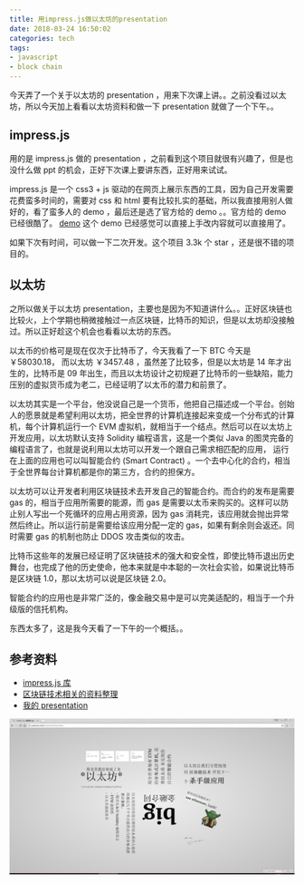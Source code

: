 ```yaml
---
title: 用impress.js做以太坊的presentation
date: 2018-03-24 16:50:02
categories: tech
tags:
- javascript
- block chain
---
```


今天弄了一个关于以太坊的 presentation ，用来下次课上讲。。之前没看过以太坊，所以今天加上看看以太坊资料和做一下 presentation 就做了一个下午。。

## impress.js

用的是 impress.js 做的 presentation ，之前看到这个项目就很有兴趣了，但是也没什么做 ppt 的机会，正好下次课上要讲东西，正好用来试试。

impress.js 是一个 css3 + js 驱动的在网页上展示东西的工具，因为自己开发需要花费蛮多时间的，需要对 css 和 html 要有比较扎实的基础，所以我直接用别人做好的，看了蛮多人的 demo ，最后还是选了官方给的 demo 。。官方给的 demo 已经很酷了。 [demo](https://impress.js.org/#/bored) 这个 demo 已经感觉可以直接上手改内容就可以直接用了。

如果下次有时间，可以做一下二次开发。这个项目 3.3k 个 star ，还是很不错的项目的。

## 以太坊

之所以做关于以太坊 presentation，主要也是因为不知道讲什么。。正好区块链也比较火，上个学期也稍微接触过一点区块链，比特币的知识，但是以太坊却没接触过。所以正好趁这个机会也看看以太坊的东西。

以太币的价格可是现在仅次于比特币了，今天我看了一下 BTC 今天是 ￥58030.18， 而以太坊 ￥3457.48  ，虽然差了比较多，但是以太坊是 14 年才出生的，比特币是 09 年出生，而且以太坊设计之初规避了比特币的一些缺陷，能力压别的虚拟货币成为老二，已经证明了以太币的潜力和前景了。

以太坊其实是一个平台，他没说自己是一个货币，他把自己描述成一个平台。创始人的愿景就是希望利用以太坊，把全世界的计算机连接起来变成一个分布式的计算机，每个计算机运行一个 EVM 虚拟机，就相当于一个结点。然后可以在以太坊上开发应用，以太坊默认支持 Solidity 编程语言，这是一个类似 Java 的图灵完备的编程语言了，也就是说利用以太坊可以开发一个跟自己需求相匹配的应用， 运行在上面的应用也可以叫智能合约 (Smart Contract) 。一个去中心化的合约，相当于全世界每台计算机都是你的第三方，合约的担保方。

以太坊可以让开发者利用区块链技术去开发自己的智能合约。而合约的发布是需要 gas 的，相当于应用所需要的能源，而 gas 是需要以太币来购买的。这样可以防止别人写出一个死循环的应用占用资源，因为 gas 消耗完，该应用就会抛出异常然后终止。所以运行前是需要给该应用分配一定的 gas，如果有剩余则会返还。同时需要 gas 的机制也防止 DDOS 攻击类似的攻击。

比特币这些年的发展已经证明了区块链技术的强大和安全性，即使比特币退出历史舞台，也完成了他的历史使命，他本来就是中本聪的一次社会实验，如果说比特币是区块链 1.0，那以太坊可以说是区块链 2.0。

智能合约的应用也是非常广泛的，像金融交易中是可以完美适配的，相当于一个升级版的信托机构。

东西太多了，这是我今天看了一下午的一个概括。。

## 参考资料
- [impress.js 库](https://github.com/impress/impress.js)
- [区块链技术相关的资料整理](https://github.com/chaozh/awesome-blockchain-cn)
- [我的 presentation](http://pwxcoo.com/impress)

![我的presentation.png](/image/我的presentation.png)